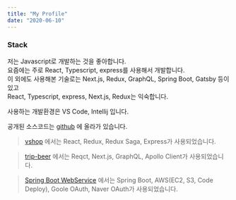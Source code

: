 ```yaml
---
title: "My Profile"
date: "2020-06-10"
---
```


### Stack
저는 Javascript로 개발하는 것을 좋아합니다.  
요즘에는 주로 React, Typescript, express를 사용해서 개발합니다.  
이 외에도 사용해본 기술로는 Next.js, Redux, GraphQL, Spring Boot, Gatsby 등이 있고  
React, Typescript, express, Next.js, Redux는 익숙합니다.  

사용하는 개발환경은 VS Code, Intellij 입니다.
   


공개된 소스코드는 [github](https://github.com/youngvform/) 에 올라가 있습니다.
 

> [vshop](https://vshop-frontend.herokuapp.com/) 에서는 React, Redux, Redux Saga, Express가 사용되었습니다.     

> [trip-beer](https://frontend.vformu.now.sh) 에서는 Reqct, Next.js, GraphQL, Apollo Client가 사용되었습니다. 

> [Spring Boot WebService](http://ec2-54-180-117-114.ap-northeast-2.compute.amazonaws.com) 에서는 Spring Boot, AWS(EC2, S3, Code Deploy), Goole OAuth, Naver OAuth가 사용되었습니다.

